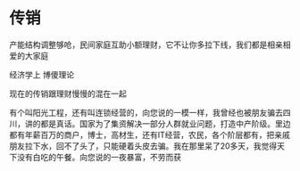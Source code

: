 # 传销

​		产能结构调整够呛，民间家庭互助小额理财，它不让你多拉下线，我们都是相亲相爱的大家庭

经济学上 博傻理论

现在的传销跟理财慢慢的混在一起

有个叫阳光工程，还有叫连锁经营的，向您说的一模一样，我曾经也被朋友骗去四川，讲的都是真话。国家为了集资解决一部分人群就业问题，打造中产阶级。里边都有年薪百万的商户，博士，高材生，还有IT经营，农民，各个阶层都有，把亲戚朋友拉下水，回不了头了，只能硬着头皮去骗。我在那里呆了20多天，我觉得天下没有白吃的午餐。向您说的一夜暴富，不劳而获﻿

